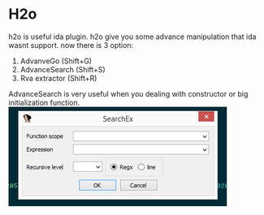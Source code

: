 # H2o
h2o is useful ida plugin. h2o give you some advance manipulation that ida wasnt support.
now there is 3 option:
1. AdvanveGo (Shift+G)
2. AdvanceSearch (Shift+S)
3. Rva extractor (Shift+R)

AdvanceSearch is very useful when you dealing with constructor or big initialization function.
![alt tag](https://github.com/shmuelyr/H2o/blob/master/image/SearchEx.png)
